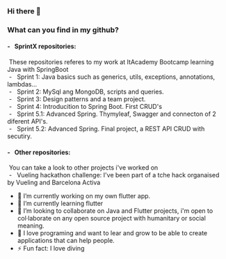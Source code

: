 ### Hi there 👋

### What can you find in my github?<br />

#### - &nbsp; SprintX repositories: <br />
&nbsp;These repositories referes to my work at ItAcademy Bootcamp learning Java with SpringBoot<br />
&nbsp;- &nbsp; Sprint 1: Java basics such as generics, utils, exceptions, annotations, lambdas...<br />
&nbsp;- &nbsp; Sprint 2: MySql ang MongoDB, scripts and queries.<br />
&nbsp;- &nbsp; Sprint 3: Design patterns and a team project.<br />
&nbsp;- &nbsp; Sprint 4: Introducition to Spring Boot. First CRUD's <br />
&nbsp;- &nbsp; Sprint 5.1: Advanced Spring. Thymyleaf, Swagger and connecton of 2 diferent API's. <br />
&nbsp;- &nbsp; Sprint 5.2: Advanced Spring. Final project, a REST API CRUD with secutiry. <br />

#### - &nbsp; Other repositories: <br />
&nbsp;You can take a look to other projects i've worked on<br />
&nbsp;- &nbsp; Vueling hackathon challenge: I've been part of a tche hack organaised by Vueling and Barcelona Activa <br />

- 🔭 I’m currently working on my own flutter app.
- 🌱 I’m currently learning flutter
- 👯 I’m looking to collaborate on Java and Flutter projects, i'm open to col·laborate on any open source project with humanitary or social meaning.
- 🤔 I love programing and want to lear and grow to be able to create applications that can help people.
- ⚡ Fun fact: I love diving 
